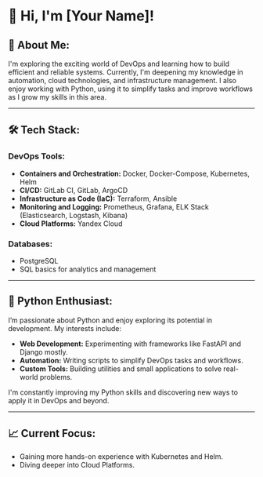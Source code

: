 # 👋 Hi, I'm [Your Name]!

## 🚀 About Me:
I'm exploring the exciting world of DevOps and learning how to build efficient and reliable systems.
Currently, I'm deepening my knowledge in automation, cloud technologies, and infrastructure management.
I also enjoy working with Python, using it to simplify tasks and improve workflows as I grow my skills in this area.

---

## 🛠️ Tech Stack:
### **DevOps Tools:**
- **Containers and Orchestration:** Docker, Docker-Compose, Kubernetes, Helm
- **CI/CD:** GitLab CI, GitLab, ArgoCD
- **Infrastructure as Code (IaC):** Terraform, Ansible
- **Monitoring and Logging:** Prometheus, Grafana, ELK Stack (Elasticsearch, Logstash, Kibana)
- **Cloud Platforms:** Yandex Cloud

### **Databases:**
- PostgreSQL
- SQL basics for analytics and management

---

## 🐍 Python Enthusiast:
I’m passionate about Python and enjoy exploring its potential in development. My interests include:
- **Web Development:** Experimenting with frameworks like FastAPI and Django mostly.
- **Automation:** Writing scripts to simplify DevOps tasks and workflows.
- **Custom Tools:** Building utilities and small applications to solve real-world problems.

I'm constantly improving my Python skills and discovering new ways to apply it in DevOps and beyond.

---

## 📈 Current Focus:
- Gaining more hands-on experience with Kubernetes and Helm.
- Diving deeper into Cloud Platforms.



